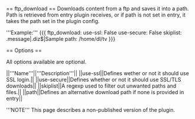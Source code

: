 
== ftp_download ==
Downloads content from a ftp and saves it into a path. Path is retrieved from entry plugin receives, or if path is not set in entry, it takes the path set in the plugin config.

'''Example:'''
{{{
ftp_download:
  use-ssl: False
  use-secure: False
  skiplist: \.message|\.diz$|Sample
  path: /home/dl/tv
}}}


== Options ==

All options available are optional.

||'''Name'''||'''Description'''||
||use-ssl||Defines wether or not it should use SSL login.||
||use-secure||Defines whether or not it should use SSL/TLS downloads||
||skiplist||A regexp used to filter out unwanted paths and files.||
||path||Defines an alternative download path if none is provided in entry||

'''NOTE'''
This page describes a non-published version of the plugin.